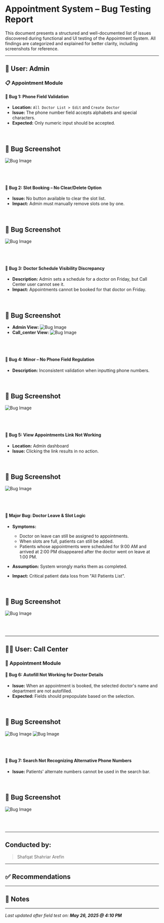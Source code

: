<!--  Smart_Appointment_System Bug testing -->

# Appointment System – Bug Testing Report

This document presents a structured and well-documented list of issues discovered during functional and UI testing of the Appointment System. All findings are categorized and explained for better clarity, including screenshots for reference.

---

## 🔐 User: Admin

### 📋 Appointment Module

#### 🐞 Bug 1: Phone Field Validation

* **Location:** `All Doctor List > Edit` and `Create Doctor`
* **Issue:** The phone number field accepts alphabets and special characters.
* **Expected:** Only numeric input should be accepted. <br><br><br>
## 📸 Bug Screenshot
![Bug Image](images/image1.png)
<br><br><br><br>

#### 🐞 Bug 2: Slot Booking – No Clear/Delete Option

* **Issue:** No button available to clear the slot list.
* **Impact:** Admin must manually remove slots one by one.<br><br><br>
## 📸 Bug Screenshot
![Bug Image](images/image2.png)
<br><br><br><br>

#### 🐞 Bug 3: Doctor Schedule Visibility Discrepancy

* **Description:** Admin sets a schedule for a doctor on Friday, but Call Center user cannot see it.
* **Impact:** Appointments cannot be booked for that doctor on Friday.<br><br><br>
## 📸 Bug Screenshot
* **Admin View:**
![Bug Image](images/image3.png)
* **Call_center View:**
![Bug Image](images/image4.png)
<br><br><br><br>

#### 🐞 Bug 4: Minor – No Phone Field Regulation

* **Description:** Inconsistent validation when inputting phone numbers.<br><br><br>
## 📸 Bug Screenshot
![Bug Image](images/image5.png)
<br><br><br><br>

#### 🐞 Bug 5: View Appointments Link Not Working

* **Location:** Admin dashboard
* **Issue:** Clicking the link results in no action.<br><br><br>
## 📸 Bug Screenshot
![Bug Image](images/image10.png)
<br><br><br><br>

#### 🐞 Major Bug: Doctor Leave & Slot Logic

* **Symptoms:**

  * Doctor on leave can still be assigned to appointments.
  * When slots are full, patients can still be added.
  * Patients whose appointments were scheduled for 9:00 AM and arrived at 2:00 PM disappeared after the doctor went on leave at 1:00 PM.
* **Assumption:** System wrongly marks them as completed.
* **Impact:** Critical patient data loss from "All Patients List".<br><br><br>
## 📸 Bug Screenshot
![Bug Image](images/image.png)
<br><br><br><br>

---

## 🧑‍💼 User: Call Center

### 📅 Appointment Module

#### 🐞 Bug 6: Autofill Not Working for Doctor Details

* **Issue:** When an appointment is booked, the selected doctor's name and department are not autofilled.
* **Expected:** Fields should prepopulate based on the selection.<br><br><br>
## 📸 Bug Screenshot
![Bug Image](images/image7.png)
![Bug Image](images/image8.png)
<br><br><br><br>

#### 🐞 Bug 7: Search Not Recognizing Alternative Phone Numbers

* **Issue:** Patients' alternate numbers cannot be used in the search bar.<br><br><br>
## 📸 Bug Screenshot
![Bug Image](images/image9.png)
<br><br><br><br>

---

## Conducted by:

> Shafqat Shahriar Arefin 

---

## ✅ Recommendations
<!--
* Enforce input validation for phone number fields using regex or input masks.
* Implement a "Clear All" button in Slot Booking.
* Synchronize doctor schedules between Admin and Call Center views.
* Disallow appointment creation for doctors on leave or fully booked.
* Log and handle patient reschedules with timestamp-based verification.
* Ensure search functionality indexes both primary and alternate numbers.
-->
---

## 📌 Notes


---

*Last updated after field test on: **May 26, 2025 @ 4:10 PM***
